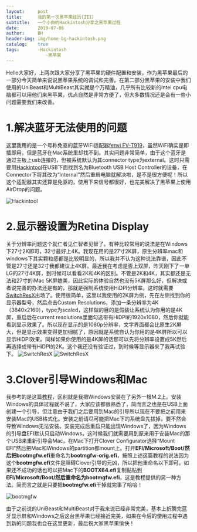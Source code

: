 ```yaml
---
layout:     post
title:      我的第一次黑苹果经历(III）
subtitle:   一个小白的Hackintosh分享之黑苹果过程
date:       2019-07-06
author:     BH
header-img: img/home-bg-hackintosh.png
catalog:    true
tags:       -Hackintosh
               -黑苹果
---
```


Hello大家好，上两次跟大家分享了黑苹果的硬件配置和安装，作为黑苹果最后的一部分今天简单来说说黑苹果系统的调试和完善。在第二部分黑苹果的安装中我们使用的UniBeast和MultiBeast其实就是个万精油，几乎所有比较新的Intel cpu电脑都可以用他们来黑苹果，优点自然是非常方便了，但大多数情况还是会有一些小问题需要我们来改善。

1.解决蓝牙无法使用的问题
===
这里我用的是一个号称免驱的蓝牙WiFi适配器[fenvi FV-T919](https://rover.ebay.com/rover/1/711-53200-19255-0/1?icep_id=114&ipn=icep&toolid=20004&campid=5338551365&mpre=https%3A%2F%2Fwww.ebay.com%2Fitm%2F1300M-Wireless-Desktop-Wifi-Adapter-BCM94360-BT4-0-Mac-OS-Hackintosh-Windows-10%2F192542948048%3F_trkparms%3Daid%253D111001%2526algo%253DREC.SEED%2526ao%253D1%2526asc%253D20160908105057%2526meid%253D555fa40251964ea5ba329fce003dc3bb%2526pid%253D100675%2526rk%253D1%2526rkt%253D15%2526mehot%253Dpp%2526sd%253D192542948048%2526itm%253D192542948048%26_trksid%3Dp2481888.c100675.m4236%26_trkparms%3Dpageci%253A9add2f6e-8fb5-11e9-9732-74dbd180d571%257Cparentrq%253A5d11ccd716b0ad4b5675d39dffde38f0%257Ciid%253A1)，虽然WiFi确实是即插即用，但是蓝牙在Mac系统里却找不到。其实问题非常简单，由于这个蓝牙是通过主板上usb连接的，但被系统默认为其connector type为external。这时只需要用[Hackintool](https://www.insanelymac.com/forum/topic/335018-hackintool-v269/)在USB下面找到名为Bluetooth USB Host Controller的设备，在Connector下将其改为“Internal”然后重启电脑就解决啦，是不是很方便呢！所以这个适配器其实还算是免驱的，使用下来信号都很好，也完美解决了黑苹果上使用AirDrop的问题。

![Hackintool](https://s2.ax1x.com/2019/07/07/Z0T7jO.png)

2.显示器设置为Retina Display
===
关于分辨率问题这个就仁者见仁智者见智了。有种比较常用的说法是在Windows下27寸2K即可，32寸最好上4K。我现在用的是27寸2K屏，原生分辨率mac和windows下其实颗粒感都是比较明显的，所以我并不认为这种说法靠谱，因此不管是27寸还是32寸我都建议上4K屏。最近我在考虑是否上双屏，昨天刚下了一单LG的27寸4K屏，到时候可以看看2K和4K的区别。不管是2K和4K，其实都还是无法和27寸的iMac 5K屏媲美，因此实际的体验自然也没有5K屏那么好，但解决或者说完善的办法还是有的，那就是强制系统使用HiDPI分辨率。这时就需要[SwitchResX](https://www.madrau.com/srx_download/download.html)出场了。使用很简单，这里以我使用的2K屏为例，先在左侧找到你的显示器型号，然后点击Custom Resolutions，添加一条分辨率为4K（3840x2160），type为scaled，这样做的目的是假装让系统认为你用的是4K屏，重启后在current resolutions里面勾选带有HiDPI的1920x1080，然后你就能看到显示效果了。所以现在显示的是1080p分辨率，文字界面都会比原生2K屏大，但是显示效果变得更加细腻了，原因就是系统自认为你用的是4K屏所以可以显示HiDPI效果。同样如果你使用的是4K屏的话那可以先将分辨率设置成5K然后再选择成带有HiDPI的2K。这个我还没有验证过，到时候等显示器来了我再试验下。
![SwitchResX](https://s2.ax1x.com/2019/07/07/Z07jLF.png)
![SwitchResX](https://s2.ax1x.com/2019/07/07/Z07xZ4.png)

3.Clover引导Windows和Mac
===
我参考的是这篇[教程](https://hackintosher.com/guides/hackintosh-dual-boot-windows-10-and-macos-high-sierra/)，区别就是我把Windows安装在了另外一根M.2上。安装Windows的具体过程就不说了，大家应该都很熟悉了，简而言之也是在USB上面创建一个引导，但注意由于我们之后要用到Mac的引导所以现在不要把之前用来安装Mac的USB格式化。安装之前请尽可能把Mac下的系统盘先拔掉，要不然会导致Windows无法安装。安装完成后重启只能出现Windows了，因为Windows的引导盘EFI默认只启动Windows。这时候我们就需要用到原来用于安装Mac的那个USB来重新引导会Mac。在Mac下打开Clover Configurator选择“Mount EFI”然后把Mac和Windows的partition都mount上。打开**EFI/Microsoft/Boot/**然后把**bootmgfw.efi**重命名为**bootmgfw-orig.efi**，按照上述这篇教程的说法因为这个**bootmgfw.efi**文件是阻碍Clover引导的元凶，所以把他重命名以下即可。如果还不成功的话也可以把Mac下的**BOOTX64.efi**复制黏贴到**EFI/Microsoft/Boot/**然后重命名为**bootmgfw.efi**，这是教程提供的另一种方法。简而言之就是只要把**bootmgfw.efi**干掉就完事了哈哈！

![bootmgfw](https://s2.ax1x.com/2019/07/07/Z0HaYn.png)

由于之前说的UniBeast和MultiBeast对于我来说已经非常完美，基本上折腾完蓝牙显示屏和Windows之后这台黑苹果已经接近完美，如果在今后的使用过程中遇到新的问题我也会在这里更新，最后祝大家黑苹果愉快！




